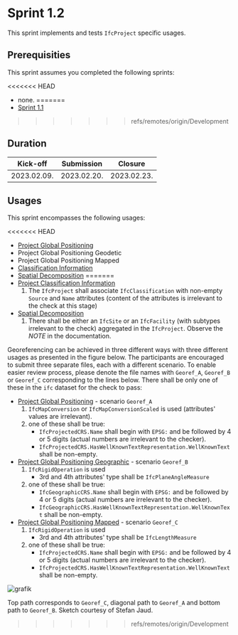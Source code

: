 # Sprint 1.2

This sprint implements and tests `IfcProject` specific usages.


## Prerequisities

This sprint assumes you completed the following sprints:

<<<<<<< HEAD
- none.
=======
- [Sprint 1.1](./sprint1_1.md)
>>>>>>> refs/remotes/origin/Development


## Duration

| Kick-off    | Submission  | Closure     |
|-------------|-------------|-------------|
| 2023.02.09. | 2023.02.20. | 2023.02.23. |


## Usages

This sprint encompasses the following usages:

<<<<<<< HEAD
- [Project Global Positioning](https://bsi-infraroom.github.io/IFC-Documentation-Tunnel/4_4_0_0/general/HTML/link/project-global-positioning.htm)
- Project Global Positioning Geodetic
- Project Global Positioning Mapped
- [Classification Information](https://bsi-infraroom.github.io/IFC-Documentation-Tunnel/4_4_0_0/general/HTML/link/classification-association.htm)
- [Spatial Decomposition](https://bsi-infraroom.github.io/IFC-Documentation-Tunnel/4_4_0_0/general/HTML/link/spatial-decomposition.htm)
=======
- [Project Classification Information](https://bsi-infraroom.github.io/IFC-Documentation-Tunnel/4_4_0_0/general/HTML/link/project-classification-information.htm)
	1. The `IfcProject` shall associate `IfcClassification` with non-empty `Source` and `Name` attributes (content of the attributes is irrelevant to the check at this stage)
- [Spatial Decomposition](https://bsi-infraroom.github.io/IFC-Documentation-Tunnel/4_4_0_0/general/HTML/link/spatial-decomposition.htm)
	1. There shall be either an `IfcSite` or an `IfcFacility` (with subtypes irrelevant to the check) aggregated in the `IfcProject`. Observe the *NOTE* in the documentation.

Georeferencing can be achieved in three different ways with three different usages as presented in the figure below.
The participants are encouraged to submit three separate files, each with a different scenario.
To enable easier review process, please denote the file names with `Georef_A`, `Georef_B` or `Georef_C` corresponding to the lines below.
There shall be only one of these in the `ifc` dataset for the check to pass:
- [Project Global Positioning](https://bsi-infraroom.github.io/IFC-Documentation-Tunnel/4_4_0_0/general/HTML/link/project-global-positioning.htm) - scenario `Georef_A`
	1. `IfcMapConversion` or `IfcMapConversionScaled` is used (attributes' values are irrelevant).
	2. one of these shall be true:
		- `IfcProjectedCRS.Name` shall begin with `EPSG:` and be followed by 4 or 5 digits (actual numbers are irrelevant to the checker).
		- `IfcProjectedCRS.HasWellKnownTextRepresentation.WellKnownText` shall be non-empty.
- [Project Global Positioning Geographic](https://bsi-infraroom.github.io/IFC-Documentation-Tunnel/4_4_0_0/general/HTML/link/project-global-positioning-geodetic.htm) - scenario `Georef_B`
	1. `IfcRigidOperation` is used
		- 3rd and 4th attributes' type shall be `IfcPlaneAngleMeasure`
	2. one of these shall be true:
		- `IfcGeographicCRS.Name` shall begin with `EPSG:` and be followed by 4 or 5 digits (actual numbers are irrelevant to the checker).
		- `IfcGeographicCRS.HasWellKnownTextRepresentation.WellKnownText` shall be non-empty.
- [Project Global Positioning Mapped](https://bsi-infraroom.github.io/IFC-Documentation-Tunnel/4_4_0_0/general/HTML/link/project-global-positioning-mapped.htm) - scenario `Georef_C`
	1. `IfcRigidOperation` is used
		- 3rd and 4th attributes' type shall be `IfcLengthMeasure`
	2. one of these shall be true:
		- `IfcProjectedCRS.Name` shall begin with `EPSG:` and be followed by 4 or 5 digits (actual numbers are irrelevant to the checker).
		- `IfcProjectedCRS.HasWellKnownTextRepresentation.WellKnownText` shall be non-empty.

![grafik](https://user-images.githubusercontent.com/59165496/217642943-edfbf726-dbe4-4428-a596-7ce6357bc8bb.png)

Top path corresponds to `Georef_C`, diagonal path to `Georef_A` and bottom path to `Georef_B`. Sketch courtesy of Stefan Jaud.
>>>>>>> refs/remotes/origin/Development
